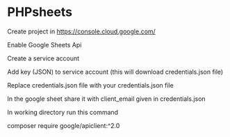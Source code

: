 # PHPsheets

Create project in https://console.cloud.google.com/

Enable Google Sheets Api

Create a service account

Add key (JSON) to service account (this will download credentials.json file)

Replace credentials.json file with your credentials.json file

In the google sheet share it with client_email given in credentials.json

In working directory run this command 

composer require google/apiclient:^2.0 



